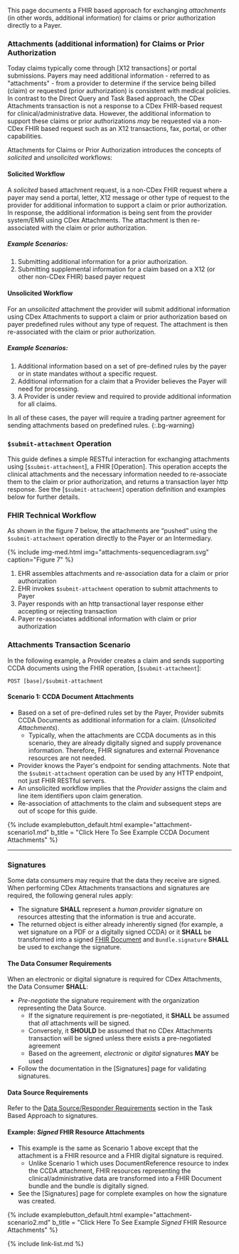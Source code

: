 <!-- ---
tags: CDEX
title: Attachments
---

# Attachments -->

This page documents a FHIR based approach for exchanging *attachments* (in other words, additional information) for claims or prior authorization directly to a Payer.

### Attachments (additional information) for Claims or Prior Authorization

Today claims typically come through [X12 transactions] or portal submissions. Payers may need additional information - referred to as "attachments" - from a provider to determine if the service being billed (claim) or requested (prior authorization) is consistent with medical policies. In contrast to the Direct Query and Task Based approach, the CDex Attachments transaction is not a response to a CDex FHIR-based request for clinical/administrative data.  However, the additional information to support these claims or prior authorizations *may* be requested via a non-CDex FHIR based request such as an X12 transactions, fax, portal, or other capabilities.

Attachments for Claims or Prior Authorization introduces the concepts of *solicited* and *unsolicited* workflows:

#### Solicited Workflow
A *solicited* based attachment request, is a non-CDex FHIR request where a payer may send a portal, letter, X12 message or other type of request to the provider for additional information to support a claim or prior authorization. In response, the additional information is being sent from the provider system/EMR using CDex Attachments. The attachment is then re-associated with the claim or prior authorization.

##### Example Scenarios:
1.	Submitting additional information for a prior authorization.
2.	Submitting supplemental information for a claim based on a X12 (or other non-CDex FHIR) based payer request

#### Unsolicited Workflow
For an *unsolicited* attachment the provider will submit additional information using CDex Attachments to support a claim or prior authorization based on payer predefined rules without any type of request.  The attachment is then re-associated with the claim or prior authorization.

##### Example Scenarios:
1.	Additional information based on a set of pre-defined rules by the payer or in state mandates without a specific request.
2.	Additional information for a claim that a Provider believes the Payer will need for processing.
3.	A Provider is under review and required to provide additional information for all claims.


In all of these cases, the payer will require a trading partner agreement for sending attachments based on predefined rules.
{:.bg-warning}

### `$submit-attachment` Operation

This guide defines a simple RESTful interaction for exchanging attachments using [`$submit-attachment`], a FHIR [Operation].  This operation accepts the clinical attachments and the necessary information needed to re-associate  them to the claim or prior authorization, and returns a transaction layer http response. See the [`$submit-attachment`] operation definition and examples below for further details.


### FHIR Technical Workflow


As shown in the figure 7 below, the attachments are “pushed” using the `$submit-attachment` operation directly to the Payer or an Intermediary.

{% include img-med.html img="attachments-sequencediagram.svg" caption="Figure 7" %}

1. EHR assembles attachments and re-association  data for a claim or prior authorization
1. EHR invokes `$submit-attachment` operation to submit attachments to Payer
1. Payer responds with an http transactional layer response either accepting or rejecting transaction
1. Payer re-associates additional information with claim or prior authorization

### Attachments Transaction Scenario

In the following example, a Provider creates a claim and sends supporting CCDA documents using the FHIR operation, [`$submit-attachment`]:

`POST [base]/$submit-attachment`

#### Scenario 1: CCDA Document Attachments

- Based on a set of pre-defined rules set by the Payer, Provider submits CCDA Documents as additional information for a claim. (*Unsolicited Attachments*).
  - Typically, when the attachments are CCDA documents as in this scenario, they are already digitally signed and supply provenance information. Therefore, FHIR signatures and external Provenance resources are not needed.
- Provider knows the Payer's endpoint for sending attachments.  Note that the `$submit-attachment` operation can be used by any HTTP endpoint, not just FHIR RESTful servers.
- An unsolicited workflow implies that the *Provider* assigns the claim and line item identifiers upon claim generation.
- Re-association of attachments to the claim and subsequent steps are out of scope for this guide.

{% include examplebutton_default.html example="attachment-scenario1.md" b_title = "Click Here To See Example CCDA Document Attachments" %}

---

### Signatures

Some data consumers may require that the data they receive are signed. When performing CDex Attachments transactions and signatures are required, the following general rules apply:

- The signature **SHALL** represent a *human provider* signature on resources attesting that the information is true and accurate.
- The returned object is either already inherently signed (for example, a wet signature on a PDF or a digitally signed CCDA) or it **SHALL** be transformed into a signed [FHIR Document](http://hl7.org/fhir/documents.html) and `Bundle.signature`  **SHALL** be used to exchange the signature.

#### The Data Consumer Requirements

When an electronic or digital signature is required for CDex Attachments, the Data Consumer **SHALL**:

- *Pre-negotiate* the signature requirement with the organization representing the Data Source.
   - If the signature requirement is pre-negotiated, it **SHALL** be assumed that *all* attachments will be signed.
   - Conversely, it **SHOULD** be assumed that no CDex Attachments transaction will be signed unless there exists a pre-negotiated agreement
   - Based on the agreement, *electronic* or *digital* signatures **MAY** be used  
- Follow the documentation in the [Signatures] page for validating signatures.


#### Data Source Requirements

Refer to the [Data Source/Responder Requirements](task-based-approach.html#data-sourceresponder-requirements) section in the Task Based Approach to signatures.

#### Example: *Signed* FHIR Resource Attachments

- This example is the same as Scenario 1 above except that the attachment is a FHIR resource and a FHIR digital signature is required.
  - Unlike Scenario 1 which uses DocumentReference resource to index the CCDA attachment, FHIR resources representing the clinical/administrative data are transformed into a FHIR Document bundle and the bundle is digitally signed.
- See the [Signatures] page for complete examples on how the signature was created.

{% include examplebutton_default.html example="attachment-scenario2.md" b_title = "Click Here To See Example *Signed* FHIR Resource Attachments" %}


{% include link-list.md %}
